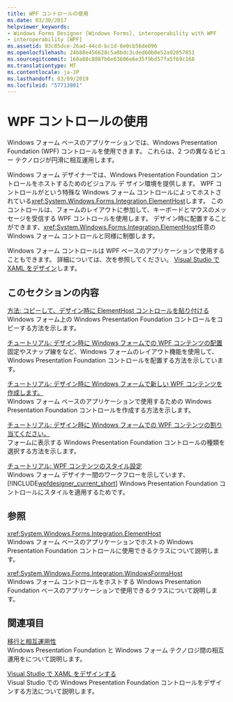 ```yaml
---
title: WPF コントロールの使用
ms.date: 03/30/2017
helpviewer_keywords:
- Windows Forms Designer [Windows Forms], interoperability with WPF
- interoperability [WPF]
ms.assetid: 03c85dce-26ad-44cd-bc1d-8e0cb56de096
ms.openlocfilehash: 24b88e456628c5a0bdc3cded60b0e52a92057851
ms.sourcegitcommit: 160a88c8087b0e63606e6e35f9bd57fa5f69c168
ms.translationtype: MT
ms.contentlocale: ja-JP
ms.lasthandoff: 03/09/2019
ms.locfileid: "57713801"
---
```

# <a name="using-wpf-controls"></a>WPF コントロールの使用
Windows フォーム ベースのアプリケーションでは、Windows Presentation Foundation (WPF) コントロールを使用できます。 これらは、2 つの異なるビュー テクノロジが円滑に相互運用します。  
  
 Windows フォーム デザイナーでは、Windows Presentation Foundation コントロールをホストするためのビジュアル デ ザイン環境を提供します。 WPF コントロールがという特殊な Windows フォーム コントロールによってホストされている<xref:System.Windows.Forms.Integration.ElementHost>します。 このコントロールは、フォームのレイアウトに参加して、キーボードとマウスのメッセージを受信する WPF コントロールを使用します。 デザイン時に配置することができます、<xref:System.Windows.Forms.Integration.ElementHost>任意の Windows フォーム コントロールと同様に制御します。  
  
 Windows フォーム コントロールは WPF ベースのアプリケーションで使用することもできます。 詳細については、次を参照してください。 [Visual Studio で XAML をデザイン](/visualstudio/designers/designing-xaml-in-visual-studio)します。  
  
## <a name="in-this-section"></a>このセクションの内容  
 [方法: コピーして、デザイン時に ElementHost コントロールを貼り付ける](how-to-copy-and-paste-an-elementhost-control-at-design-time.md)  
 Windows フォーム上の Windows Presentation Foundation コントロールをコピーする方法を示します。  
  
 [チュートリアル: デザイン時に Windows フォームでの WPF コンテンツの配置](walkthrough-arranging-wpf-content-on-windows-forms-at-design-time.md)  
 固定やスナップ線をなど、Windows フォームのレイアウト機能を使用して、Windows Presentation Foundation コントロールを配置する方法を示しています。
  
 [チュートリアル: デザイン時に Windows フォームで新しい WPF コンテンツを作成します。](walkthrough-creating-new-wpf-content-on-windows-forms-at-design-time.md)  
 Windows フォーム ベースのアプリケーションで使用するための Windows Presentation Foundation コントロールを作成する方法を示します。
  
 [チュートリアル: デザイン時に Windows フォームでの WPF コンテンツの割り当てください。](walkthrough-assigning-wpf-content-on-windows-forms-at-design-time.md)  
 フォームに表示する Windows Presentation Foundation コントロールの種類を選択する方法を示します。  
  
 [チュートリアル: WPF コンテンツのスタイル設定](walkthrough-styling-wpf-content.md)  
 Windows フォーム デザイナー間のワークフローを示しています、 [!INCLUDE[wpfdesigner_current_short](../../../../includes/wpfdesigner-current-short-md.md)] Windows Presentation Foundation コントロールにスタイルを適用するためです。  
  
## <a name="reference"></a>参照  
 <xref:System.Windows.Forms.Integration.ElementHost>  
 Windows フォーム ベースのアプリケーションでホストの Windows Presentation Foundation コントロールに使用できるクラスについて説明します。  
  
 <xref:System.Windows.Forms.Integration.WindowsFormsHost>  
 Windows フォーム コントロールをホストする Windows Presentation Foundation ベースのアプリケーションで使用できるクラスについて説明します。  
  
## <a name="related-sections"></a>関連項目  
 [移行と相互運用性](../../wpf/advanced/migration-and-interoperability.md)  
 Windows Presentation Foundation と Windows フォーム テクノロジ間の相互運用をについて説明します。  
  
 [Visual Studio で XAML をデザインする](/visualstudio/designers/designing-xaml-in-visual-studio)  
 Visual Studio での Windows Presentation Foundation コントロールをデザインする方法について説明します。
